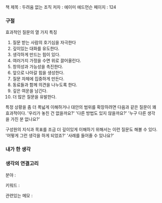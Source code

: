 
책 제목 : 두려움 없는 조직
저자 : 에이미 에드먼슨
페이지 : 124

### 구절

효과적인 질문의 열 가지 특징
1. 질문 받는 사람의 호기심을 자극한다
2. 깊이있는 대화를 유도한다.
3. 생각하게 만드는 힘이 있다.
4. 여러가지 가정을 수면 위로 끌어올린다.
5. 창의성과 가능성을 촉진한다.
6. 앞으로 나아갈 힘을 생성한다.
7. 질문 자체에 집중하게 만든다.
8. 동료들과 함께 의견을 나누도록 한다.
9. 깊은 여운을 남긴다.
10. 더 많은 질문을 유발한다.

특정 상황을 좀 더 폭넓게 이해하거나 대안의 범위를 확장하려면 다음과 같은 질문이 꽤 효과적이다.
'우리가 놓친 건 없을까요?'
'다른 방법도 있지 않을까요?'
'누구 다른 생각을 가진 분 없나요?'

구성원의 지식과 목표를 조금 더 깊이있게 이해하기 위해서는 이런 질문도 해볼 수 있다.
'어떻게 그런 생각을 하게 되었죠?'
'사례를 들어줄 수 있나요?'

### 내가 한 생각


### 생각의 연결고리
분야 : 

키워드 : 

관련있는 메모 : 
